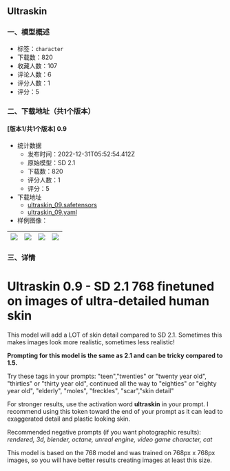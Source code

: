## Ultraskin
### 一、模型概述

- 标签：`character`
- 下载数：820
- 收藏人数：107
- 评论人数：6
- 评分人数：1
- 评分：5

### 二、下载地址（共1个版本）

#### [版本1/共1个版本] 0.9

- 统计数据
  - 发布时间：2022-12-31T05:52:54.412Z
  - 原始模型：SD 2.1
  - 下载数：820
  - 评分人数：1
  - 评分：5
- 下载地址
  - [ultraskin_09.safetensors](https://civitai.com/api/download/models/3831)
  - [ultraskin_09.yaml](https://civitai.com/api/download/models/3831?type=Config&format=Other)
- 样例图像：

| <img src="https://image.civitai.com/xG1nkqKTMzGDvpLrqFT7WA/cf943763-cfd2-40b3-15c0-cc61921f9100/width=450/24662.jpeg" /> | <img src="https://image.civitai.com/xG1nkqKTMzGDvpLrqFT7WA/ce0bf051-0031-46df-25cc-7a1f5dd68000/width=450/24661.jpeg" /> | <img src="https://image.civitai.com/xG1nkqKTMzGDvpLrqFT7WA/56739940-985f-4f84-6858-3b244e7bf900/width=450/24660.jpeg" /> | <img src="https://image.civitai.com/xG1nkqKTMzGDvpLrqFT7WA/4bafdc97-ad1a-46c3-9857-c630b695ea00/width=450/24659.jpeg" /> |
| ---- | ---- | ---- | ---- |


### 三、详情
<h1>Ultraskin 0.9 - SD 2.1 768 finetuned on images of ultra-detailed human skin</h1><p>This model will add a LOT of skin detail compared to SD 2.1. Sometimes this makes images look more realistic, sometimes less realistic!</p><p><strong>Prompting for this model is the same as 2.1 and can be tricky compared to 1.5.</strong></p><p>Try these tags in your prompts: "teen","twenties" or "twenty year old", "thirties" or "thirty year old", continued all the way to "eighties" or "eighty year old", "elderly", "moles", "freckles", "scar","skin detail"</p><p>For stronger results, use the activation word <strong>ultraskin</strong> in your prompt. I recommend using this token toward the end of your prompt as it can lead to exaggerated detail and plastic looking skin.</p><p>Recommended negative prompts (if you want photographic results): <em>rendered, 3d, blender, octane, unreal engine, video game character, cat</em></p><p>This model is based on the 768 model and was trained on 768px x 768px images, so you will have better results creating images at least this size.</p>
